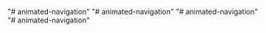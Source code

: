 "# animated-navigation" 
"# animated-navigation" 
"# animated-navigation" 
"# animated-navigation" 
